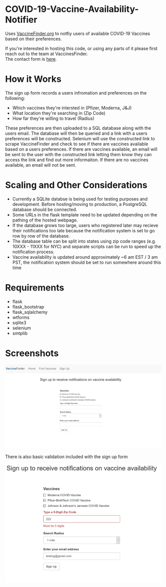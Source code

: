 # COVID-19-Vaccine-Availability-Notifier
Uses [VaccineFinder.org](https://vaccinefinder.org/) to notfiy users of available COVID-19 Vaccines based on their preferences.

If you're interested in hosting this code, or using any parts of it please first reach out to the team at VaccinesFinder.<br>
The contact form is [here](https://docs.google.com/forms/d/e/1FAIpQLSf00jHygTZv49JrhJvUvkPJb-saifBKQIcofEJBEZ7bSIzVRQ/viewform).

# How it Works
The sign up form records a users infromation and preferences on the following:
- Which vaccines they're intersted in (Pfizer, Moderna, J&J)
- What location they're searching in (Zip Code)
- How far they're willing to travel (Radius)

These preferences are then uploaded to a SQL database along with the users email.
The database will then be queried and a link with a users preferences will be constructed. 
Selenium will use the constructed link to scrape VaccineFinder and check to see if there are vaccines available based on a users preferences. 
If there are vaccines available, an email will be sent to the user with the constructed link letting them know they can access the link and find out more informaiton. 
If there are no vaccines available, an email will not be sent. 

# Scaling and Other Considerations
- Currently a SQLite databse is being used for testing purposes and development. Before hosting/moving to production, a PostgreSQL database should be connected.
- Some URLs in the flask template need to be updated depending on the pathing of the hosted webpage.
- If the database grows too large, users who registered later may recieve their notifications too late because the notification system is set to go row by row of the database.
- The database table can be split into states using zip code ranges (e.g. 10XXX - 11XXX for NYC) and separate scripts can be run to speed up the notification process.
- Vaccine availability is updated around approximately ~6 am EST / 3 am PST, the notification system should be set to run somewhere around this time

# Requirements
- flask
- flask_bootstrap
- flask_sqlalchemy
- wtforms
- sqlite3
- selenium
- smtplib

# Screenshots
![Sign up page](screenshots/SignUpPage.png)


There is also basic validation included with the sign up form

![Basic Validation](screenshots/ExampleValidation.png)
